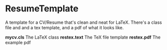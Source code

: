 # ResumeTemplate
A template for a CV/Resume that's clean and neat for LaTeX. There's a class file and and a tex template,
and a pdf of what it looks like. 

**mycv.cls**     The LaTeX class
**restex.text**  The TeX file template 
**restex.pdf**   The example pdf 

